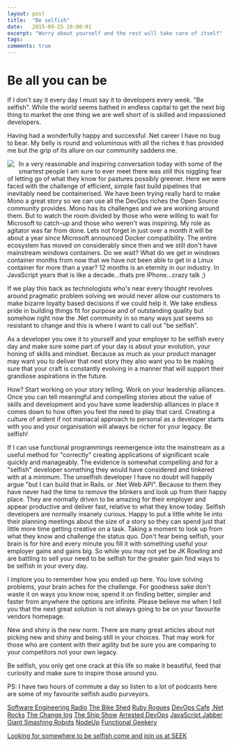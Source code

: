 ```yaml
---
layout: post
title:  "Be selfish"
date:   2015-09-25 20:00:01
excerpt: "Worry about yourself and the rest will take care of itself"
tags:
comments: true
---
```



# Be all you can be

If I don't say it every day I must say it to developers every week. "Be selfish". While the world seems bathed in endless capital to get the next big thing to market the one thing we are well short of is skilled and impassioned developers.

Having had a wonderfully happy and successful .Net career I have no bug to bear. My belly is round and voluminous with all the riches it has provided me but the grip of its allure on our community saddens me.

<img style="float:left; padding: 0 10px 10px 0" src="/images/people-coffee-notes-tea.jpg" />
In a very reasonable and inspiring conversation today with some of the smartest people I am sure to ever meet there was still this niggling fear of letting go of what they know for pastures possibly greener. Here we were faced with the challenge of efficient, simple fast build pipelines that inevitably need be containerised. We have been trying really hard to make Mono a great story so we can use all the DevOps riches the Open Source community provides. Mono has its challenges and we are working around them. But to watch the room divided by those who were willing to wait for Microsoft to catch-up and those who weren't was inspiring. My role as agitator was far from done. Lets not forget in just over a month it will be about a year since Microsoft announced Docker compatibility. The entire ecosystem has moved on considerably since then and we still don't have mainstream windows containers. Do we wait? What do we get in windows container months from now that we have not been able to get in a Linux container for more than a year? 12 months is an eternity in our industry. In JavaScript years that is like a decade...thats pre IPhone...crazy talk ;)

If we play this back as technologists who's near every thought revolves around pragmatic problem solving we would never allow our customers to make bizarre loyalty based decisions if we could help it. We take endless pride in building things fit for purpose and of outstanding quality but somehow right now the .Net community in so many ways just seems so resistant to change and this is where I want to call out "be selfish".

As a developer you owe it to yourself and your employer to be selfish every day and make sure some part of your day is about your evolution, your honing of skills and mindset. Because as much as your product manager may want you to deliver that next story they also want you to be making sure that your craft is constantly evolving in a manner that will support their grandiose aspirations in the future.

How? Start working on your story telling. Work on your leadership alliances. Once you can tell meaningful and compelling stories about the value of skills and development and you have some leadership alliances in place it comes down to how often you feel the need to play that card. Creating a culture of ardent if not maniacal approach to personal as a developer starts with you and your organisation will always be richer for your legacy. Be selfish!

If I can use functional programmings reemergence into the mainstream as a useful method for "correctly" creating applications of significant scale quickly and manageably. The evidence is somewhat compelling and for a "selfish" developer something they would have considered and tinkered with at a minimum. The unselfish developer I have no doubt will happily argue "but I can build that in Rails. or .Net Web API". Because to them they have never had the time to remove the blinkers and look up from their happy place. They are normally driven to be amazing for their employer and appear productive and deliver fast, relative to what they know today. Selfish developers are normally insanely curious. Happy to put a little white lie into their planning meetings about the size of a story so they can spend just that little more time getting creative on a task. Taking a moment to look up from what they know and challenge the status quo. Don't fear being selfish, your brain is for hire and every minute you fill it with something useful your employer gains and gains big. So while you may not yet be JK Rowling and are battling to sell your need to be selfish for the greater gain find ways to be selfish in your every day.

I implore you to remember how you ended up here. You love solving problems, your brain aches for the challenge. For goodness sake don't waste it on ways you know now, spend it on finding better, simpler and faster from anywhere the options are infinite. Please believe me when I tell you that the next great solution is not always going to be on your favourite vendors homepage.

New and shiny is the new norm. There are many great articles about not picking new and shiny and being still in your choices. That may work for those who are content with their agility but be sure you are comparing to your competitors not your own legacy.

Be selfish, you only get one crack at this life so make it beautiful, feed that curiosity and make sure to inspire those around you.

PS: I have two hours of commute a day so listen to a lot of podcasts here are some of my favourite selfish audio purveyors.

[Software Engineering Radio](http://www.se-radio.net/)
[The Bike Shed](http://bikeshed.fm/)
[Ruby Rogues](https://devchat.tv/ruby-rogues/)
[DevOps Cafe](http://devopscafe.org/)
[.Net Rocks](https://www.dotnetrocks.com/)
[The Change log](https://changelog.com/)
[The Ship Show](http://theshipshow.com/)
[Arrested DevOps](http://www.arresteddevops.com/)
[JavaScript Jabber](https://devchat.tv/js-jabber)
[Giant Smashing Robots](http://giantrobots.fm/)
[NodeUp](http://nodeup.com/)
[Functional Geekery](http://www.functionalgeekery.com/)

[Looking for somewhere to be selfish come and join us at SEEK](http://www.seek.com.au/work-for-seek)
